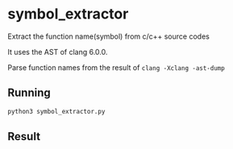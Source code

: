 # symbol_extractor
Extract the function name(symbol) from c/c++ source codes

It uses the AST of clang 6.0.0.

Parse function names from the result of ```clang -Xclang -ast-dump```

## Running
```sh
python3 symbol_extractor.py
```

## Result
